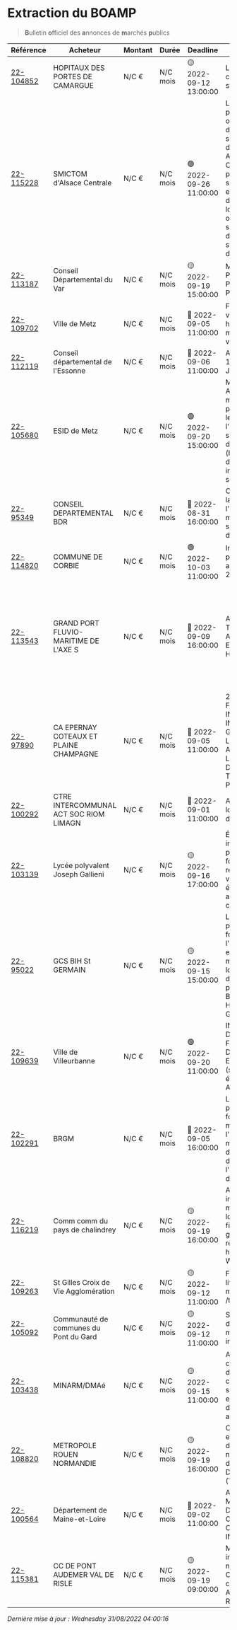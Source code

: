# Extraction du BOAMP
> **B**ulletin **o**fficiel des **a**nnonces de **m**archés **p**ublics

| Référence | Acheteur | Montant | Durée | Deadline | Résumé | Mot clé|
|---|---|---|---|---|---|---|
| [22-104852](https://www.boamp.fr/avis/detail/22-104852) | HOPITAUX DES PORTES DE CAMARGUE | N/C € | N/C mois | 🟡 2022-09-12 13:00:00 | Location de containers de stockage | *stockage objet*|
| [22-115228](https://www.boamp.fr/avis/detail/22-115228) | SMICTOM d'Alsace Centrale | N/C € | N/C mois | 🟢 2022-09-26 11:00:00 | Le présent marché a principalement pour objet la mise à disposition d'une solution de Gestion de Maintenance Assistée par Ordinateur un paramétrage, un service d'assistance et de maintenance dans l'utilisation du logiciel. Il a pour objet également un service d'hébergement et de stockage des données extérieur. | *stockage objet*|
| [22-113187](https://www.boamp.fr/avis/detail/22-113187) | Conseil Départemental du Var | N/C € | N/C mois | 🟡 2022-09-19 15:00:00 | Maintenance des Progiciels AS@LAE, PASTELL et i-PARAPHEUR | *archivage des donnees*|
| [22-109702](https://www.boamp.fr/avis/detail/22-109702) | Ville de Metz | N/C € | N/C mois | 🔴 2022-09-05 11:00:00 | Fourniture d'un véhicule 7 places hybride type VAN / monospace pour la ville de Metz | *hybride*|
| [22-112119](https://www.boamp.fr/avis/detail/22-112119) | Conseil départemental de l'Essonne | N/C € | N/C mois | 🔴 2022-09-06 11:00:00 | AMO MAISON DES 1000 PREMIERS JOURS | *centre de donnees*|
| [22-105680](https://www.boamp.fr/avis/detail/22-105680) | ESID de Metz | N/C € | N/C mois | 🟢 2022-09-20 15:00:00 | MUTZIG (67) - Assistance à maîtrise d'ouvrage pour la conception, le suivi travaux et l'homologation des systèmes industriels d'infrastructures (hors contrôle d'accès, détection intrusion, vidéo-surveillance) | *infrastructures systemes*|
| [22-95349](https://www.boamp.fr/avis/detail/22-95349) | CONSEIL DEPARTEMENTAL BDR | N/C € | N/C mois | 🔴 2022-08-31 16:00:00 | Ce marché porte sur la mise à jour, l'hébergement et la maintenance du serveur vocal 'Envie de Balade' | *serveur*|
| [22-114820](https://www.boamp.fr/avis/detail/22-114820) | COMMUNE DE CORBIE | N/C € | N/C mois | 🟢 2022-10-03 11:00:00 | Infogérance et prestations associées 2023 - 2026 | *serveur*|
| [22-113543](https://www.boamp.fr/avis/detail/22-113543) | GRAND PORT FLUVIO-MARITIME DE L'AXE S | N/C € | N/C mois | 🔴 2022-09-09 16:00:00 | ASSISTANCE TECHNIQUE ADMINISTRATEUR EXPLOITATION HAROPA PORT | LE HAVREDans le cadre de l'exploitation et du maintien en condition opérationnelle de ses systèmes d'information, HAROPA PORT | LE HAVRE souhaite disposer d'une assistance technique pour réaliser des prestations d'administration système.Actuellement, le système d'information repose sur plus de 350 serveurs virtuels Linux Redhat et Windows Server reposant sur un socle hyperconvergé ou non.Cette mission pourrait démarrer en septembre 2022 pour une prestation en continu, avec la mise à disposition d'un administrateur d'exploitation système au sein de son équipe d'exploitation. Ce travail devra être réalisé sur site en grande partie au sein du service des systèmes d'information du HAROPAPORT | LE HAVRE, afin de synchroniser les actions et communiquer aisément avec les équipes du service.Le prestataire devra disposer d'un véhicule afin de pouvoir se déplacer pour intervenir dans les salles informatiques du HAROPAPORT | LE HAVRE situées sur la place portuaire havraise dans un rayon de 10Km. | *serveur*|
| [22-97890](https://www.boamp.fr/avis/detail/22-97890) | CA EPERNAY COTEAUX ET PLAINE CHAMPAGNE | N/C € | N/C mois | 🔴 2022-09-05 11:00:00 | 2022-36CA FOURNITURE, INSTALLATION ET INTERFACE DE GESTION LOGICIELLE RELATIF A L'EVALUATION DE LA FREQUENTATION DE SITES TOURISTIQUES ET PATRIMONIAUX | *logiciels*|
| [22-100292](https://www.boamp.fr/avis/detail/22-100292) | CTRE INTERCOMMUNAL ACT SOC RIOM LIMAGN | N/C € | N/C mois | 🔴 2022-09-01 11:00:00 | Acquisition d'un logiciel de gestion des activités | *logiciels*|
| [22-103139](https://www.boamp.fr/avis/detail/22-103139) | Lycée polyvalent Joseph Gallieni | N/C € | N/C mois | 🟡 2022-09-16 17:00:00 | Équipement et installation d'une plateforme pour la formation et la recherche sur les véhicules électriques, autonomes et connectés | *logiciels*|
| [22-95022](https://www.boamp.fr/avis/detail/22-95022) | GCS BIH St GERMAIN | N/C € | N/C mois | 🟡 2022-09-15 15:00:00 | Le présent marché a pour objet la fourniture, l'installation, la mise en service et la maintenance d'un logiciel de gestion de textile informatisé pour le GCS Blanchisserie Inter-Hospitalière de St Germain en Laye. | *logiciels*|
| [22-109639](https://www.boamp.fr/avis/detail/22-109639) | Ville de Villeurbanne | N/C € | N/C mois | 🟢 2022-09-20 11:00:00 | INTEGRATION D'UNE PLATE-FORME D'ARCHIVAGE ELECTRONIQUE (systèmed'archivage électronique As@lae) | *logiciels*|
| [22-102291](https://www.boamp.fr/avis/detail/22-102291) | BRGM | N/C € | N/C mois | 🔴 2022-09-05 16:00:00 | Le présent marché a pour objet la fourniture, la maintenance et l'assistance du parc matériel et logiciel de systèmes DGPS du BRGM, ainsi que l'achat et la location de matériel GPS. | *logiciels*|
| [22-116219](https://www.boamp.fr/avis/detail/22-116219) | Comm comm du pays de chalindrey | N/C € | N/C mois | 🟡 2022-09-19 16:00:00 | Acquisition, installation et maintenance d'un logiciel de gestion financière et de gestion des ressources humaines en version WEB-. | *logiciels*|
| [22-109263](https://www.boamp.fr/avis/detail/22-109263) | St Gilles Croix de Vie Agglomération | N/C € | N/C mois | 🟡 2022-09-12 11:00:00 | Fourniture et livraison d'un drone multi-capteur : lidar /thermique/photo | *logiciels*|
| [22-105092](https://www.boamp.fr/avis/detail/22-105092) | Communauté de communes du Pont du Gard | N/C € | N/C mois | 🟡 2022-09-12 11:00:00 | Services d'assistance et de maintenance informatique | *informatique*|
| [22-103438](https://www.boamp.fr/avis/detail/22-103438) | MINARM/DMAé | N/C € | N/C mois | 🟡 2022-09-15 11:00:00 | Acquisition de châssis de cabines de simulation dans le cadre du projet de simulation massive en réseau à destination des armées | *informatique*|
| [22-108820](https://www.boamp.fr/avis/detail/22-108820) | METROPOLE ROUEN NORMANDIE | N/C € | N/C mois | 🟡 2022-09-19 16:00:00 | Conception et mise en place d'un jeu d'énigmes grandeur nature et d'immersion au Donjon de Rouen (Tour Jeanne d'Arc) | *informatique*|
| [22-100564](https://www.boamp.fr/avis/detail/22-100564) | Département de Maine-et-Loire | N/C € | N/C mois | 🔴 2022-09-02 11:00:00 | ACQUISITION ET MISE EN OEUVRE D'UN OBSERVATOIRE CARTOGRAPHIQUE INTERACTIF | *informatique*|
| [22-115381](https://www.boamp.fr/avis/detail/22-115381) | CC DE PONT AUDEMER VAL DE RISLE | N/C € | N/C mois | 🟡 2022-09-19 09:00:00 | Matériel informatique et numérique de la Communauté de communes Pont Audemer Val de Risle | *informatique*|


_Dernière mise à jour : Wednesday 31/08/2022 04:00:16_